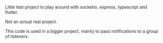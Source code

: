 Little test project to play around with socketio, express, typescript and flutter.

Not an actual real project.

This code is used in a bigger project, mainly to pass notifications to a group of listeners.
